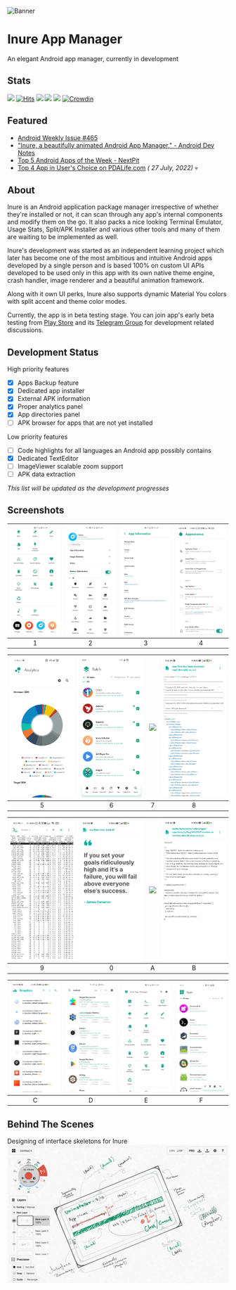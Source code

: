 ![Banner](https://github.com/Hamza417/Inure/raw/master/screenshots/banner.png)

# Inure App Manager

An elegant Android app manager, currently in development

## Stats

![](https://img.shields.io/tokei/lines/github/Hamza417/Inure?color=orange&label=Total%20Lines&logo=kotlin&logoColor=white)
[![Hits](https://hits.seeyoufarm.com/api/count/incr/badge.svg?url=https%3A%2F%2Fgithub.com%2FHamza417%2FInure&count_bg=%239A3DC8&title_bg=%23555555&icon=tencentweibo.svg&icon_color=%23E7E7E7&title=Total+Visits&edge_flat=false)](https://hits.seeyoufarm.com)
![](https://img.shields.io/github/repo-size/Hamza417/Inure?color=teal&label=Size)
![](https://img.shields.io/github/languages/count/Hamza417/Inure?color=white&label=Languages)
![](https://img.shields.io/github/license/Hamza417/Inure?color=red&label=License)
[![Crowdin](https://badges.crowdin.net/inure/localized.svg)](https://crowdin.com/project/inure)

## Featured

- [Android Weekly Issue #465](https://androidweekly.net/issues/issue-465)
- ["Inure, a beautifully animated Android App Manager." - Android Dev Notes](https://twitter.com/androiddevnotes/status/1389111968670179340)
- [Top 5 Android Apps of the Week - NextPit](https://www.nextpit.com/apps-of-the-week-51-2021)
- [Top 4 App in User's Choice on PDALife.com](https://pdalife.com/android/sistemnye/sort-by/popular/) _(
  27 July, 2022)_ 💀

## About

Inure is an Android application package manager irrespective of whether they're installed or not, it
can scan through any app's internal components and modify them on the go. It also packs a nice
looking Terminal Emulator, Usage Stats, Split/APK Installer and various other tools and many of them
are waiting to be implemented as well.

Inure's development was started as an independent learning project which later has become one of the
most ambitious and intuitive Android apps developed by a single person and is based 100% on custom
UI APIs developed to be used only in this app with its own native theme engine, crash handler, image
renderer and a beautiful animation framework.

Along with it own UI perks, Inure also supports dynamic Material You colors with split accent and
theme color modes.

Currently, the app is in beta testing stage. You can join app's early beta testing
from [Play Store](https://play.google.com/store/apps/details?id=app.simple.inure) and
its [Telegram Group](https://t.me/inure_app_manager) for development related discussions.

## Development Status

High priority features

- [x] Apps Backup feature
- [x] Dedicated app installer
- [x] External APK information
- [x] Proper analytics panel
- [x] App directories panel
- [ ] APK browser for apps that are not yet installed

Low priority features

- [ ] Code highlights for all languages an Android app possibly contains
- [x] Dedicated TextEditor
- [ ] ImageViewer scalable zoom support
- [ ] APK data extraction

*This list will be updated as the development progresses*

## Screenshots
| <img src="https://github.com/Hamza417/Inure/blob/master/screenshots/01.png" width="100%"> | <img src="https://github.com/Hamza417/Inure/blob/master/screenshots/03.png" width="100%"> | <img src="https://github.com/Hamza417/Inure/blob/master/screenshots/04.png" width="100%"> | <img src="https://github.com/Hamza417/Inure/blob/master/screenshots/06.jpg" width="100%"> |
|:-----------------------------------------------------------------------------------------:|:-----------------------------------------------------------------------------------------:|:-----------------------------------------------------------------------------------------:|:-----------------------------------------------------------------------------------------:|
|                                             1                                             |                                             2                                             |                                             3                                             |                                             4                                             |

| <img src="https://github.com/Hamza417/Inure/blob/master/screenshots/15.png" width="100%"> | <img src="https://github.com/Hamza417/Inure/blob/master/screenshots/07.png" width="100%"> | <img src="https://github.com/Hamza417/Inure/blob/master/screenshots/05.jpg" width="100%"> | <img src="https://github.com/Hamza417/Inure/blob/master/screenshots/08.jpg" width="100%"> |
|:-----------------------------------------------------------------------------------------:|:-----------------------------------------------------------------------------------------:|:-----------------------------------------------------------------------------------------:|:-----------------------------------------------------------------------------------------:|
|                                             5                                             |                                             6                                             |                                             7                                             |                                             8                                             |

| <img src="https://github.com/Hamza417/Inure/blob/master/screenshots/02.jpg" width="100%"> | <img src="https://github.com/Hamza417/Inure/blob/master/screenshots/09.jpg" width="100%"> | <img src="https://github.com/Hamza417/Inure/blob/master/screenshots/10.jpg" width="100%"> | <img src="https://github.com/Hamza417/Inure/blob/master/screenshots/11.jpg" width="100%"> |
|:-----------------------------------------------------------------------------------------:|:-----------------------------------------------------------------------------------------:|:-----------------------------------------------------------------------------------------:|:-----------------------------------------------------------------------------------------:|
|                                             9                                             |                                             0                                             |                                             A                                             |                                             B                                             |

| <img src="https://github.com/Hamza417/Inure/blob/master/screenshots/12.jpg" width="100%"> | <img src="https://github.com/Hamza417/Inure/blob/master/screenshots/13.png" width="100%"> | <img src="https://github.com/Hamza417/Inure/blob/master/screenshots/00.png" width="100%"> | <img src="https://github.com/Hamza417/Inure/blob/master/screenshots/14.png" width="100%"> |
|:-----------------------------------------------------------------------------------------:|:-----------------------------------------------------------------------------------------:|:-----------------------------------------------------------------------------------------:|:-----------------------------------------------------------------------------------------:|
|                                             C                                             |                                             D                                             |                                             E                                             |                                             F                                             |

## Behind The Scenes

Designing of interface skeletons for Inure
![01](./assets/01.jpg)

